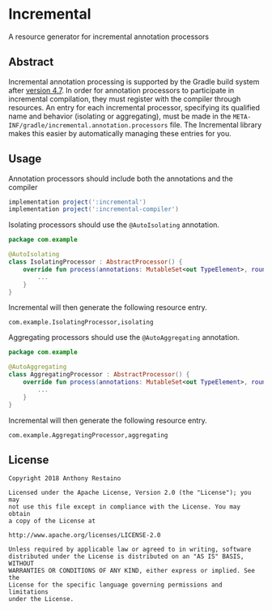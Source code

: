 # Incremental
A resource generator for incremental annotation processors

## Abstract

Incremental annotation processing is supported by the Gradle build system after [version 4.7](https://docs.gradle.org/4.7/userguide/java_plugin.html#sec:incremental_annotation_processing). In order for annotation processors to participate in incremental compilation, they must register with the compiler through resources. An entry for each incremental processor, specifying its qualified name and behavior (isolating or aggregating), must be made in the `META-INF/gradle/incremental.annotation.processors` file. The Incremental library makes this easier by automatically managing these entries for you.

## Usage

Annotation processors should include both the annotations and the compiler

```groovy
implementation project(':incremental')
implementation project(':incremental-compiler')
```

Isolating processors should use the `@AutoIsolating` annotation.

```kotlin
package com.example

@AutoIsolating
class IsolatingProcessor : AbstractProcessor() {
    override fun process(annotations: MutableSet<out TypeElement>, roundEnv: RoundEnvironment): Boolean {
        ...
    }
}
```

Incremental will then generate the following resource entry.

```
com.example.IsolatingProcessor,isolating
```

Aggregating processors should use the `@AutoAggregating` annotation.

```kotlin
package com.example

@AutoAggregating
class AggregatingProcessor : AbstractProcessor() {
    override fun process(annotations: MutableSet<out TypeElement>, roundEnv: RoundEnvironment): Boolean {
        ...
    }
}
```

Incremental will then generate the following resource entry.

```
com.example.AggregatingProcessor,aggregating
```

## License
```
Copyright 2018 Anthony Restaino

Licensed under the Apache License, Version 2.0 (the "License"); you may 
not use this file except in compliance with the License. You may obtain 
a copy of the License at

http://www.apache.org/licenses/LICENSE-2.0

Unless required by applicable law or agreed to in writing, software 
distributed under the License is distributed on an "AS IS" BASIS, WITHOUT 
WARRANTIES OR CONDITIONS OF ANY KIND, either express or implied. See the 
License for the specific language governing permissions and limitations 
under the License.
```
